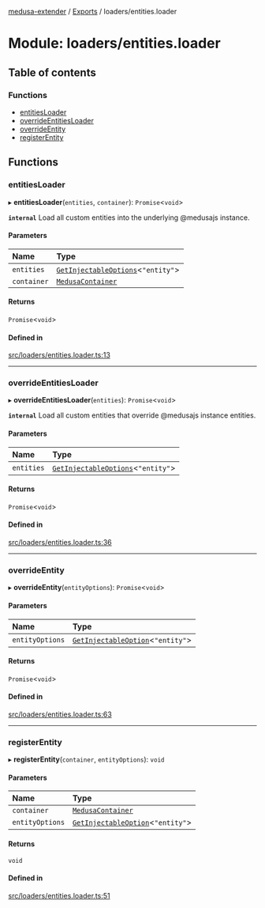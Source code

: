 [medusa-extender](../README.md) / [Exports](../modules.md) / loaders/entities.loader

# Module: loaders/entities.loader

## Table of contents

### Functions

- [entitiesLoader](loaders_entities_loader.md#entitiesloader)
- [overrideEntitiesLoader](loaders_entities_loader.md#overrideentitiesloader)
- [overrideEntity](loaders_entities_loader.md#overrideentity)
- [registerEntity](loaders_entities_loader.md#registerentity)

## Functions

### entitiesLoader

▸ **entitiesLoader**(`entities`, `container`): `Promise`<`void`\>

**`internal`**
Load all custom entities into the underlying @medusajs instance.

#### Parameters

| Name | Type |
| :------ | :------ |
| `entities` | [`GetInjectableOptions`](core_types.md#getinjectableoptions)<``"entity"``\> |
| `container` | [`MedusaContainer`](core_types.md#medusacontainer) |

#### Returns

`Promise`<`void`\>

#### Defined in

[src/loaders/entities.loader.ts:13](https://github.com/adrien2p/medusa-extender/blob/b3271c6/src/loaders/entities.loader.ts#L13)

___

### overrideEntitiesLoader

▸ **overrideEntitiesLoader**(`entities`): `Promise`<`void`\>

**`internal`**
Load all custom entities that override @medusajs instance entities.

#### Parameters

| Name | Type |
| :------ | :------ |
| `entities` | [`GetInjectableOptions`](core_types.md#getinjectableoptions)<``"entity"``\> |

#### Returns

`Promise`<`void`\>

#### Defined in

[src/loaders/entities.loader.ts:36](https://github.com/adrien2p/medusa-extender/blob/b3271c6/src/loaders/entities.loader.ts#L36)

___

### overrideEntity

▸ **overrideEntity**(`entityOptions`): `Promise`<`void`\>

#### Parameters

| Name | Type |
| :------ | :------ |
| `entityOptions` | [`GetInjectableOption`](core_types.md#getinjectableoption)<``"entity"``\> |

#### Returns

`Promise`<`void`\>

#### Defined in

[src/loaders/entities.loader.ts:63](https://github.com/adrien2p/medusa-extender/blob/b3271c6/src/loaders/entities.loader.ts#L63)

___

### registerEntity

▸ **registerEntity**(`container`, `entityOptions`): `void`

#### Parameters

| Name | Type |
| :------ | :------ |
| `container` | [`MedusaContainer`](core_types.md#medusacontainer) |
| `entityOptions` | [`GetInjectableOption`](core_types.md#getinjectableoption)<``"entity"``\> |

#### Returns

`void`

#### Defined in

[src/loaders/entities.loader.ts:51](https://github.com/adrien2p/medusa-extender/blob/b3271c6/src/loaders/entities.loader.ts#L51)

